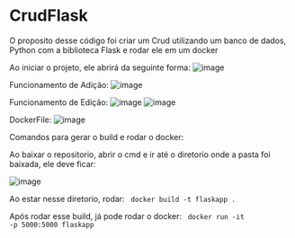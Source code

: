 # CrudFlask

O proposito desse código foi criar um Crud utilizando um banco de dados, Python com a biblioteca Flask e rodar ele em um docker

Ao iniciar o projeto, ele abrirá da seguinte forma:
![image](https://github.com/user-attachments/assets/68161e4e-7353-4ddd-b461-785ad4814b37)

Funcionamento de Adição:
![image](https://github.com/user-attachments/assets/2bb9de73-2c2b-47c0-90d9-29d5b02c2624)

Funcionamento de Edição:
![image](https://github.com/user-attachments/assets/02da9b50-d555-46a9-a249-2d485f55dec7)
![image](https://github.com/user-attachments/assets/8735aabd-19b9-4612-bac8-96fc640f21d6)

DockerFile:
![image](https://github.com/user-attachments/assets/3cc8bcf4-42af-4544-b539-0bca8ea5bca4)


Comandos para gerar o build e rodar o docker:

Ao baixar o repositorio, abrir o cmd e ir até o diretorio onde a pasta foi baixada, ele deve ficar:

![image](https://github.com/user-attachments/assets/8e9f0e24-3137-4f50-bb20-d7db9a160757)

Ao estar nesse diretorio, rodar:
<code>
docker build -t flaskapp .
</code>

Após rodar esse build, já pode rodar o docker:
<code>
docker run -it -p 5000:5000 flaskapp
</code>


